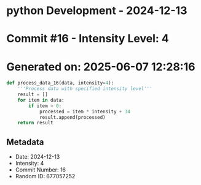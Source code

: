 ﻿# python Development - 2024-12-13
# Commit #16 - Intensity Level: 4
# Generated on: 2025-06-07 12:28:16
```python
def process_data_16(data, intensity=4):
    '''Process data with specified intensity level'''
    result = []
    for item in data:
        if item > 0:
            processed = item * intensity + 34
            result.append(processed)
    return result
```
## Metadata
- Date: 2024-12-13
- Intensity: 4
- Commit Number: 16
- Random ID: 677057252
